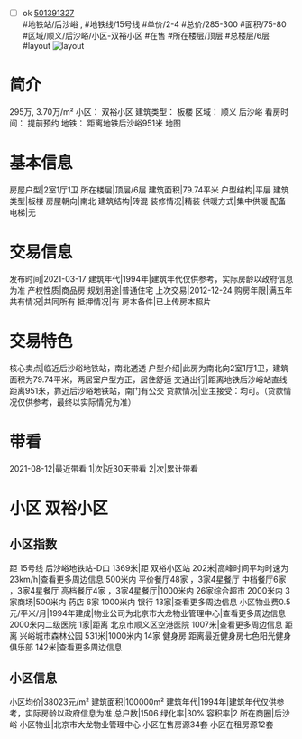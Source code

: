 - [ ] ok [501391327](https://bj.5i5j.com/ershoufang/501391327.html)  
 #地铁站/后沙峪 ,  #地铁线/15号线
#单价/2-4 #总价/285-300 #面积/75-80   #区域/顺义/后沙峪/小区-双裕小区 #在售 #所在楼层/顶层 #总楼层/6层 #layout 
![layout](http://image2a.5i5j.com/bdir/layout/5a58f01392d74e7d8a9ac7200e3b486a.jpg_P5.jpg) 
# 简介 
 295万,  3.70万/m² 
小区： 双裕小区
建筑类型： 板楼
区域： 顺义 后沙峪
看房时间： 提前预约
地铁： 距离地铁后沙峪951米 地图
# 基本信息 
 房屋户型|2室1厅1卫
所在楼层|顶层/6层
建筑面积|79.74平米
户型结构|平层
建筑类型|板楼
房屋朝向|南北
建筑结构|砖混
装修情况|精装
供暖方式|集中供暖
配备电梯|无
# 交易信息 
 发布时间|2021-03-17
建筑年代|1994年|建筑年代仅供参考，实际房龄以政府信息为准
产权性质|商品房
规划用途|普通住宅
上次交易|2012-12-24
购房年限|满五年
共有情况|共同所有
抵押情况|有
房本备件|已上传房本照片
# 交易特色 
 核心卖点|临近后沙峪地铁站，南北透透
户型介绍|此房为南北向2室1厅1卫，建筑面积为79.74平米，两居室户型方正，居住舒适
交通出行|距离地铁后沙峪站直线距离951米，靠近后沙峪地铁站，南门有公交
贷款情况|业主接受：均可。（贷款情况仅供参考，最终以实际情况为准）
# 带看 
 2021-08-12|最近带看	 1|次|近30天带看	 2|次|累计带看
# 小区 双裕小区
## 小区指数 
 距 15号线 后沙峪地铁站-D口 1369米|距 双裕小区站 202米|高峰时间平均时速为23km/h|查看更多周边信息
500米内 平价餐厅48家 ，3家4星餐厅
中档餐厅6家 ，3家4星餐厅
高档餐厅4家 ，3家4星餐厅|1000米内 26家综合超市
2000米内 3家商场|500米内 药店 6家
1000米内 银行 13家|查看更多周边信息
小区物业费0.5元/平米/月|1994年建成|物业公司为北京市大龙物业管理中心|查看更多周边信息
2000米内二级医院 1家|距离 北京市顺义区空港医院  1007米|查看更多周边信息
距离 兴峪城市森林公园 531米|1000米内 14家 健身房
距离最近健身房七色阳光健身俱乐部 142米|查看更多周边信息
## 小区信息 
 小区均价|38023元/m²
建筑面积|100000m²
建筑年代|1994年|建筑年代仅供参考，实际房龄以政府信息为准
总户数|1506
绿化率|30%
容积率|2
所在商圈|后沙峪
小区物业|北京市大龙物业管理中心
小区在售房源34套
小区在租房源12套
